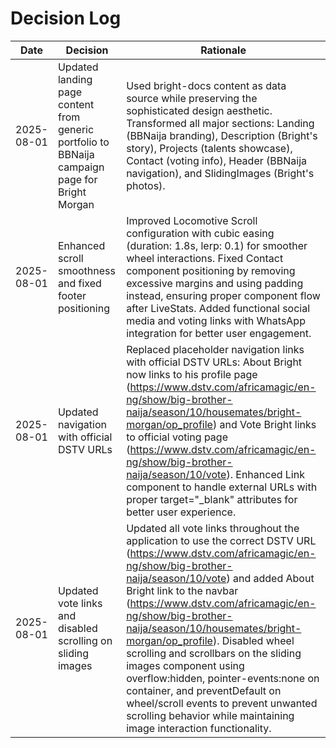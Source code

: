 # Decision Log

| Date | Decision | Rationale |
|------|----------|-----------|
| 2025-08-01 | Updated landing page content from generic portfolio to BBNaija campaign page for Bright Morgan | Used bright-docs content as data source while preserving the sophisticated design aesthetic. Transformed all major sections: Landing (BBNaija branding), Description (Bright's story), Projects (talents showcase), Contact (voting info), Header (BBNaija navigation), and SlidingImages (Bright's photos). |
| 2025-08-01 | Enhanced scroll smoothness and fixed footer positioning | Improved Locomotive Scroll configuration with cubic easing (duration: 1.8s, lerp: 0.1) for smoother wheel interactions. Fixed Contact component positioning by removing excessive margins and using padding instead, ensuring proper component flow after LiveStats. Added functional social media and voting links with WhatsApp integration for better user engagement. |
| 2025-08-01 | Updated navigation with official DSTV URLs | Replaced placeholder navigation links with official DSTV URLs: About Bright now links to his profile page (https://www.dstv.com/africamagic/en-ng/show/big-brother-naija/season/10/housemates/bright-morgan/op_profile) and Vote Bright links to official voting page (https://www.dstv.com/africamagic/en-ng/show/big-brother-naija/season/10/vote). Enhanced Link component to handle external URLs with proper target="_blank" attributes for better user experience. |
| 2025-08-01 | Updated vote links and disabled scrolling on sliding images | Updated all vote links throughout the application to use the correct DSTV URL (https://www.dstv.com/africamagic/en-ng/show/big-brother-naija/season/10/vote) and added About Bright link to the navbar (https://www.dstv.com/africamagic/en-ng/show/big-brother-naija/season/10/housemates/bright-morgan/op_profile). Disabled wheel scrolling and scrollbars on the sliding images component using overflow:hidden, pointer-events:none on container, and preventDefault on wheel/scroll events to prevent unwanted scrolling behavior while maintaining image interaction functionality. |
